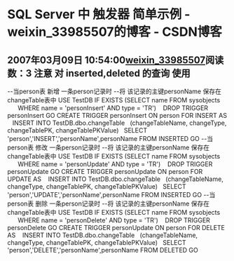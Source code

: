 # SQL Server 中 触发器 简单示例 - weixin_33985507的博客 - CSDN博客
2007年03月09日 10:54:00[weixin_33985507](https://me.csdn.net/weixin_33985507)阅读数：3
注意 对 inserted,deleted 的查询 使用
-------------------------
--当person表 新增 一条person记录时 
--将 该记录的主键personName 保存在changeTable表中
USE TestDB
IF EXISTS (SELECT name FROM sysobjects
      WHERE name = 'personInsert' AND type = 'TR')
   DROP TRIGGER personInsert
GO
CREATE TRIGGER personInsert
ON person
FOR INSERT
AS
   INSERT INTO TestDB.dbo.changeTable
  (changeTableName, changeType, changeTablePK, changeTablePKValue)
  SELECT 'person','INSERT','personName',personName FROM INSERTED
GO
--当person表 修改 一条person记录时 
--将 该记录的主键personName 保存在changeTable表中
USE TestDB
IF EXISTS (SELECT name FROM sysobjects
      WHERE name = 'personUpdate' AND type = 'TR')
   DROP TRIGGER personUpdate
GO
CREATE TRIGGER personUpdate
ON person
FOR UPDATE
AS
   INSERT INTO TestDB.dbo.changeTable
  (changeTableName, changeType, changeTablePK, changeTablePKValue)
  SELECT 'person','UPDATE','personName',personName FROM INSERTED
GO
--当person表 删除 一条person记录时 
--将 该记录的主键personName 保存在changeTable表中
USE TestDB
IF EXISTS (SELECT name FROM sysobjects
      WHERE name = 'personDelete' AND type = 'TR')
   DROP TRIGGER personDelete
GO
CREATE TRIGGER personUpdate
ON person
FOR DELETE
AS
   INSERT INTO TestDB.dbo.changeTable
  (changeTableName, changeType, changeTablePK, changeTablePKValue)
  SELECT 'person','DELETE','personName',personName FROM DELETED
GO

